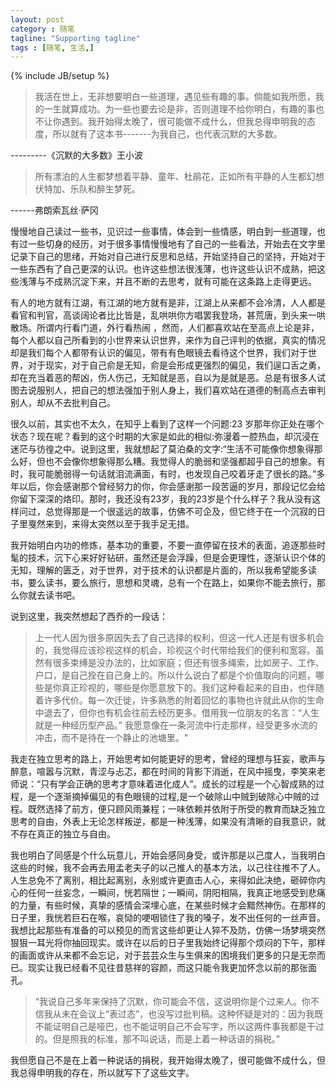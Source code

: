```yaml
---
layout: post
category : 随笔
tagline: "Supporting tagline"
tags : [随笔, 生活,]
---
```

{% include JB/setup %}




> 我活在世上，无非想要明白一些道理，遇见些有趣的事。倘能如我所愿，我的一生就算成功。为一些也要去论是非，否则道理不给你明白，有趣的事也不让你遇到。我开始得太晚了，很可能做不成什么，但我总得申明我的态度，所以就有了这本书-------为我自己，也代表沉默的大多数。

---------《沉默的大多数》王小波



> 所有漂泊的人生都梦想着平静、童年、杜鹃花，正如所有平静的人生都幻想伏特加、乐队和醉生梦死。

------弗朗索瓦丝·萨冈

慢慢地自己读过一些书，见识过一些事情，体会到一些情感，明白到一些道理，也有过一些切身的经历，对于很多事情慢慢地有了自己的一些看法，开始去在文字里记录下自己的思绪，开始对自己进行反思和总结，开始坚持自己的坚持，开始对于一些东西有了自己更深的认识。也许这些想法很浅薄，也许这些认识不成熟，把这些浅薄与不成熟沉淀下来，并且不断的去思考，就有可能在这条路上走得更远。

有人的地方就有江湖，有江湖的地方就有是非，江湖上从来都不会冷清，人人都是看官和判官，高谈阔论者比比皆是，乱哄哄你方唱罢我登场，甚荒唐，到头来一哄散场。所谓内行看门道，外行看热闹 ，然而，人们都喜欢站在至高点上论是非，每个人都以自己所看到的小世界来认识世界，来作为自己评判的依据，真实的情况却是我们每个人都带有认识的偏见，带有有色眼镜去看待这个世界，我们对于世界，对于现实，对于自己俞是无知，俞是会形成更强烈的偏见，我们逞口舌之勇，却在充当着恶的帮凶，伤人伤己，无知就是恶，自以为是就是恶。总是有很多人试图去说服别人，把自己的想法强加于别人身上，我们喜欢站在道德的制高点去审判别人，却从不去批判自己。

很久以前，其实也不太久，在知乎上看到了这样一个问题:23 岁那年你正处在哪个状态？现在呢？看到的这个时期的大家是如此的相似:弥漫着一腔热血，却沉浸在迷茫与彷徨之中。说到这里，我就想起了莫泊桑的文字:“生活不可能像你想象得那么好，但也不会像你想象得那么糟。我觉得人的脆弱和坚强都超乎自己的想象。有时，我可能脆弱得一句话就泪流满面，有时，也发现自己咬着牙走了很长的路。”多年以后，你会感谢那个曾经努力的你，你会感谢那一段苦逼的岁月，那段记忆会给你留下深深的烙印。那时，我还没有23岁，我的23岁是个什么样子？我从没有这样问过，总觉得那是一个很遥远的故事，仿佛不可企及，但它终于在一个沉寂的日子里戛然来到，来得太突然以至于我手足无措。

我开始明白内功的修炼，基本功的重要，不要一直停留在技术的表面，追逐那些时髦的技术，沉下心来好好钻研，虽然还是会浮躁，但是会更理性，逐渐认识个体的无知，理解的匮乏，对于世界，对于技术的认识都是片面的，所以我希望能多读书，要么读书，要么旅行，思想和灵魂，总有一个在路上，如果你不能去旅行，那么你就去读书吧。

说到这里，我突然想起了西乔的一段话：

> 上一代人因为很多原因失去了自己选择的权利，但这一代人还是有很多机会的，我觉得应该珍视这样的机会，珍视这个时代带给我们的便利和宽容。虽然有很多束缚是没办法的，比如家庭；但还有很多绳索，比如房子、工作、户口，是自己拴在自己身上的。所以什么说白了都是个价值取向的问题，哪些是你真正珍视的，哪些是你愿意放下的。我们这种看起来的自由，也伴随着许多代价。每一次迁徙，许多熟悉的附着回忆的事物也许就此从你的生命中退去了，但你也有机会往前去经历更多。借用我一位朋友的名言：“人生就是一种经历型产品。” 我愿意像在一条河流中行走那样，经受更多水流的冲击，而不是待在一个静止的池塘里。"
> 

我走在独立思考的路上，开始思考如何能更好的思考，曾经的理想与狂妄，歌声与醉意，喧嚣与沉默，青涩与忐忑，都在时间的背影下消逝，在风中摇曳，李笑来老师说：“只有学会正确的思考才意味着进化成人”。成长的过程是一个心智成熟的过程，是一个逐渐摘掉偏见的有色眼镜的过程,是一个破除山中贼到破除心中贼的过程。既然选择了前方，便只顾风雨兼程；一味依赖并依附于所受的教育而缺乏独立思考的自由，外表上无论怎样叛逆，都是一种浅薄，如果没有清晰的自我意识，就不存在真正的独立与自由。

我也明白了同感是个什么玩意儿，开始会感同身受，或许那是以己度人，当我明白这些的时候，我不会再去用孟老夫子的以己推人的基本方法，以己往往推不了人。人生总免不了离别，相比起离别，永别或许更直击人心，来得如此决绝，砸碎你内心的任何一丝妄念，一瞬间，恍若隔世；一瞬间，阴阳相隔，我真正地感受到悲痛的力量，有些时候，真挚的感情会深埋心底，在某些时候才会黯然神伤。在那样的日子里，我恍若巨石在喉，哀恸的哽咽锁住了我的嗓子，发不出任何的一丝声音。我想比起那些有准备的可以预见的而言这些却更让人猝不及防，仿佛一场梦境突然狠狠一耳光将你抽回现实。或许在以后的日子里我始终记得那个烦闷的下午，那样的画面或许从来都不会忘记，对于芸芸众生与生俱来的困境我们更多的只是无奈而已。现实让我已经看不见往昔慈祥的容颜，而这只能令我更加怀念以前的那张面孔。



> “我说自己多年来保持了沉默，你可能会不信，这说明你是个过来人。你不信我从未在会议上“表过态”，也没写过批判稿。这种怀疑是对的：因为我既不能证明自己是哑巴，也不能证明自己不会写字，所以这两件事我都是干过的。但是照我的标准，那不叫说话，而是上着一种话语的捐税。”

我但愿自己不是在上着一种说话的捐税，我开始得太晚了，很可能做不成什么，但我总得申明我的存在，所以就写下了这些文字。